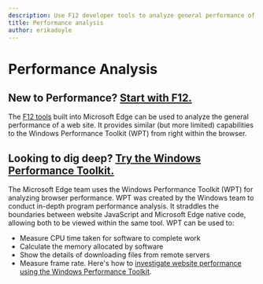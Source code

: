 ```yaml
---
description: Use F12 developer tools to analyze general performance of websites.
title: Performance analysis
author: erikadoyle
---
```


# Performance Analysis

## New to Performance? [Start with F12.](../f12-devtools-guide)
The [F12 tools](../f12-devtools-guide) built into Microsoft Edge can be used to analyze the general performance of a web site. It provides similar (but more limited) capabilities to the Windows Performance Toolkit (WPT) from right within the browser.

## Looking to dig deep? [Try the Windows Performance Toolkit.](windows-performance-toolkit)
The Microsoft Edge team uses the Windows Performance Toolkit (WPT) for analyzing browser performance. WPT was created by the Windows team to conduct in-depth program performance analysis. It straddles the boundaries between website JavaScript and Microsoft Edge native code, allowing both to be viewed within the same tool. WPT can be used to:
 - Measure CPU time taken for software to complete work
 - Calculate the memory allocated by software
 - Show the details of downloading files from remote servers
 - Measure frame rate.
 Here's how to [investigate website performance using the Windows Performance Toolkit](windows-performance-toolkit).

